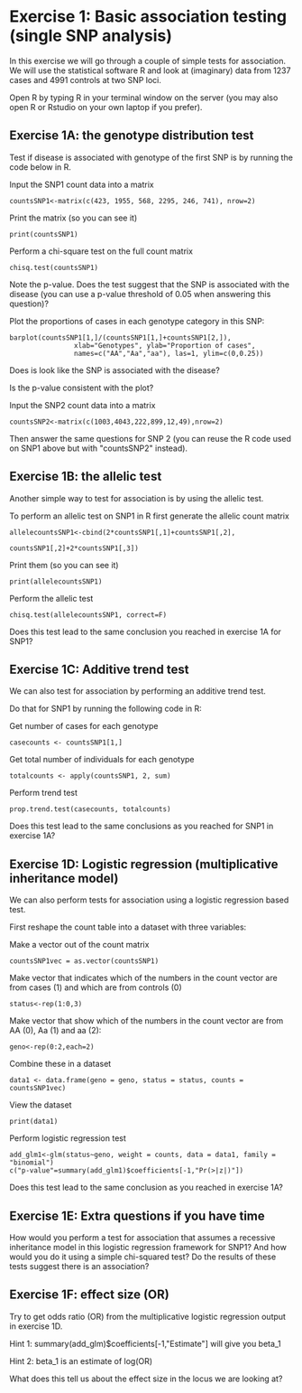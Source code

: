 # Exercise 1: Basic association testing (single SNP analysis)

In this exercise we will go through a couple of simple tests for association. We will use the statistical software R and look at (imaginary) data from
1237 cases and 4991 controls at two SNP loci.

Open R by typing R in your terminal window on the server (you may also open R or Rstudio on your own laptop if you prefer).

## Exercise 1A: the genotype distribution test

Test if disease is associated with genotype of the first SNP is by running the code below in R.

Input the SNP1 count data into a matrix
```
countsSNP1<-matrix(c(423, 1955, 568, 2295, 246, 741), nrow=2)
```
Print the matrix (so you can see it)
```
print(countsSNP1) 
```
Perform a chi-square test on the full count matrix
```
chisq.test(countsSNP1)
```
Note the p-value. 
Does the test suggest that the SNP is associated with the disease (you can use a p-value threshold of 0.05 when answering this question)? 

Plot the proportions of cases in each genotype category in this SNP:
```
barplot(countsSNP1[1,]/(countsSNP1[1,]+countsSNP1[2,]), 
				xlab="Genotypes", ylab="Proportion of cases", 
				names=c("AA","Aa","aa"), las=1, ylim=c(0,0.25))
```
Does is look like the SNP is associated with the disease? 

Is the p-value consistent with the plot? 

Input the SNP2 count data into a matrix
```
countsSNP2<-matrix(c(1003,4043,222,899,12,49),nrow=2)
```
Then answer the same questions for SNP 2 (you can reuse the R code used on SNP1 above but with "countsSNP2" instead).


## Exercise 1B: the allelic test

Another simple way to test for association is by using the allelic test. 

To perform an allelic test on SNP1 in R first generate the allelic count matrix

```
allelecountsSNP1<-cbind(2*countsSNP1[,1]+countsSNP1[,2],
												countsSNP1[,2]+2*countsSNP1[,3])
```
Print them (so you can see it)
```
print(allelecountsSNP1)
```
Perform the allelic test

```
chisq.test(allelecountsSNP1, correct=F)
```
Does this test lead to the same conclusion you reached in exercise 1A for SNP1?

## Exercise 1C: Additive trend test
We can also test for association by performing an additive trend test. 

Do that for SNP1 by running the following code in R:

Get number of cases for each genotype
```
casecounts <- countsSNP1[1,]
```
Get total number of individuals for each genotype
```
totalcounts <- apply(countsSNP1, 2, sum)
```
Perform trend test
```
prop.trend.test(casecounts, totalcounts)
```
Does this test lead to the same conclusions as you reached for SNP1 in exercise 1A?


## Exercise 1D: Logistic regression (multiplicative inheritance model)

We can also perform tests for association using a logistic regression based test. 

First reshape the count table into a dataset with three variables:

Make a vector out of the count matrix
```
countsSNP1vec = as.vector(countsSNP1)
```
Make vector that indicates which of the numbers in the count vector are from cases (1) and which are from controls (0)
```
status<-rep(1:0,3)
```
Make vector that show which of the numbers in the count vector are from AA (0), Aa (1) and aa (2):
```
geno<-rep(0:2,each=2)
```
Combine these in a dataset
```
data1 <- data.frame(geno = geno, status = status, counts = countsSNP1vec)
```
View the dataset
```
print(data1)
```
Perform logistic regression test
```
add_glm1<-glm(status~geno, weight = counts, data = data1, family = "binomial")
c("p-value"=summary(add_glm1)$coefficients[-1,"Pr(>|z|)"])
```
Does this test lead to the same conclusion as you reached in exercise 1A?


## Exercise 1E: Extra questions if you have time

How would you perform a test for association that assumes a recessive inheritance model in this logistic regression framework for SNP1? 
And how would you do it using a simple chi-squared test? Do the results of these tests suggest there is an association?

## Exercise 1F: effect size (OR)

Try to get odds ratio (OR) from the multiplicative logistic regression output in exercise 1D.

Hint 1: summary(add_glm)$coefficients[-1,"Estimate"] will give you beta_1

Hint 2: beta_1 is an estimate of log(OR)

What does this tell us about the effect size in the locus we are looking at?




